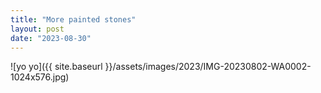 ```yaml
---
title: "More painted stones"
layout: post
date: "2023-08-30"
---
```


![yo yo]({{ site.baseurl }}/assets/images/2023/IMG-20230802-WA0002-1024x576.jpg)
